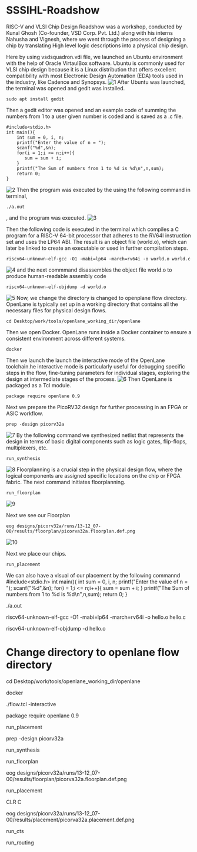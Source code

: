 # SSSIHL-Roadshow
RISC-V and VLSI Chip Design Roadshow was a workshop, conducted by Kunal Ghosh (Co-founder, VSD Corp. Pvt. Ltd.) along with his interns Nahusha and Vignesh, where we went through the process of designing a chip by translating High level logic descriptions into a physical chip design.

Here by using vsdsquadron.vdi file, we launched an Ubuntu environment with the help of Oracle VirtaulBox software. Ubuntu is commonly used for VLSI chip design because it is a Linux distribution that offers excellent compatibility with most Electronic Design Automation (EDA) tools used in the industry, like Cadence and Synopsys.
![1](https://github.com/user-attachments/assets/c86b4623-4c7e-4f95-a30e-68c06d1cbafd)
After Ubuntu was launched, the terminal was opened and gedit was installed.
```
sudo apt install gedit
```
Then a gedit editor was opened and an example code of summing the numbers from 1 to a user given number is coded and is saved as a .c file.
```
#include<stdio.h>  
int main(){  
    int sum = 0, i, n;  
    printf("Enter the value of n = ");  
    scanf("%d",&n);  
    for(i = 1;i <= n;i++){  
       sum = sum + i;  
    }  
    printf("The Sum of numbers from 1 to %d is %d\n",n,sum);  
    return 0;  
}
```
![2](https://github.com/user-attachments/assets/f096833a-5b47-41fd-8785-7284cdfeb30d)
Then the program was executed by the using the following command in terminal,
```
./a.out
```
, and the program was executed.
![3](https://github.com/user-attachments/assets/7c615072-fe36-4f12-8d25-7d0aeff31f09)

Then the following code is executed in the terminal which compiles a C program for a RISC-V 64-bit processor that adheres to the RV64I instruction set and uses the LP64 ABI. The result is an object file (world.o), which can later be linked to create an executable or used in further compilation steps.
```
riscv64-unknown-elf-gcc -O1 -mabi=lp64 -march=rv64i -o world.o world.c
```
![4](https://github.com/user-attachments/assets/455e4f6d-5d2e-45d7-91f8-05ac34deff73)
and the next commmand disassembles the object file world.o to produce human-readable assembly code
```
riscv64-unknown-elf-objdump -d world.o
```
![5](https://github.com/user-attachments/assets/0e08eb2a-3a80-4d2a-b0b6-77d99a3a7674)
Now, we change the directory is changed to openplane flow directory. OpenLane is typically set up in a working directory that contains all the necessary files for physical design flows.
```
cd Desktop/work/tools/openlane_working_dir/openlane
```
Then we open Docker. OpenLane runs inside a Docker container to ensure a consistent environment across different systems.
```
docker
```
Then we launch the launch the interactive mode of the OpenLane toolchain.he interactive mode is particularly useful for debugging specific steps in the flow, fine-tuning parameters for individual stages, exploring the design at intermediate stages of the process.
![6](https://github.com/user-attachments/assets/6b6b7457-b768-4379-b050-46715abe7a07)
Then OpenLane is packaged as a Tcl module.
```
package require openlane 0.9

```
Next we prepare the PicoRV32 design for further processing in an FPGA or ASIC workflow.
```
prep -design picorv32a
```
![7](https://github.com/user-attachments/assets/53dad896-8ea8-4cd2-9ce3-f906dd4fcbae)
By the following command we synthesized netlist that represents the design in terms of basic digital components such as logic gates, flip-flops, multiplexers, etc.
```
run_synthesis
```
![8](https://github.com/user-attachments/assets/dcc2a1dd-6bff-46a6-be31-08f971cc1f25)
Floorplanning is a crucial step in the physical design flow, where the logical components are assigned specific locations on the chip or FPGA fabric. The next command initiates floorplanning.
```
run_floorplan
```
![9](https://github.com/user-attachments/assets/8aafce90-cbb3-4cd1-b025-bda0cacdac27)

Next we see our Floorplan
```
eog designs/picorv32a/runs/13-12_07-00/results/floorplan/picorva32a.floorplan.def.png
```
![10](https://github.com/user-attachments/assets/62ad4be2-ceff-4688-808f-480845478138)

Next we place our chips.
```
run_placement
```
We can also have a visual of our placement by the following commannd
#include<stdio.h> int main(){ int sum = 0, i, n; printf("Enter the value of n = "); scanf("%d",&n); for(i = 1;i <= n;i++){ sum = sum + i; } printf("The Sum of numbers from 1 to %d is %d\n",n,sum); return 0; }

./a.out

riscv64-unknown-elf-gcc -O1 -mabi=lp64 -march=rv64i -o hello.o hello.c

riscv64-unknown-elf-objdump -d hello.o
# Change directory to openlane flow directory
cd Desktop/work/tools/openlane_working_dir/openlane

docker

./flow.tcl -interactive

package require openlane 0.9

run_placement

prep -design picorv32a

run_synthesis

run_floorplan

eog designs/picorv32a/runs/13-12_07-00/results/floorplan/picorva32a.floorplan.def.png

run_placement

CLR C 

eog designs/picorv32a/runs/13-12_07-00/results/placement/picorva32a.placement.def.png

run_cts

run_routing
